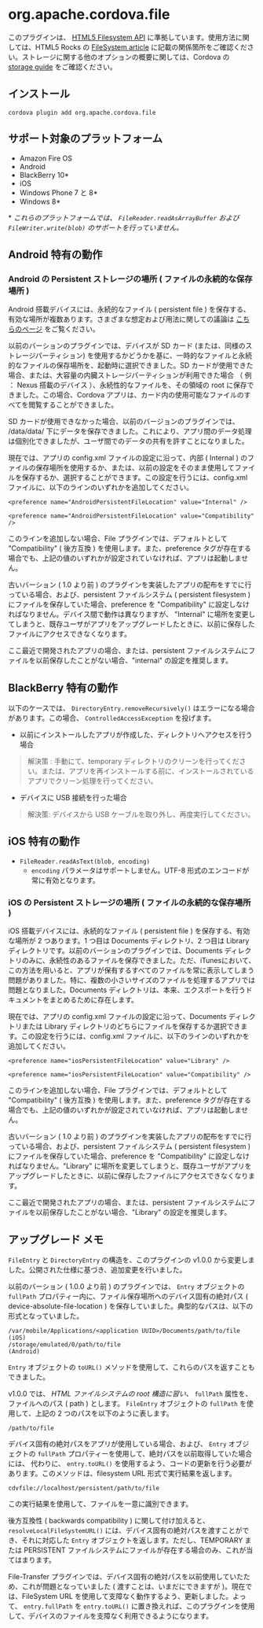 <!---
    Licensed to the Apache Software Foundation (ASF) under one
    or more contributor license agreements.  See the NOTICE file
    distributed with this work for additional information
    regarding copyright ownership.  The ASF licenses this file
    to you under the Apache License, Version 2.0 (the
    "License"); you may not use this file except in compliance
    with the License.  You may obtain a copy of the License at

      http://www.apache.org/licenses/LICENSE-2.0

    Unless required by applicable law or agreed to in writing,
    software distributed under the License is distributed on an
    "AS IS" BASIS, WITHOUT WARRANTIES OR CONDITIONS OF ANY
    KIND, either express or implied.  See the License for the
    specific language governing permissions and limitations
    under the License.
-->

# org.apache.cordova.file

このプラグインは、 [HTML5 Filesystem API](http://dev.w3.org/2009/dap/file-system/pub/FileSystem/) に準拠しています。使用方法に関しては、HTML5 Rocks の [FileSystem article](http://www.html5rocks.com/en/tutorials/file/filesystem/) に記載の関係箇所をご確認ください。ストレージに関する他のオプションの概要に関しては、Cordova の [storage guide](http://cordova.apache.org/docs/en/edge/cordova_storage_storage.md.html) をご確認ください。

## インストール

    cordova plugin add org.apache.cordova.file

## サポート対象のプラットフォーム

- Amazon Fire OS
- Android
- BlackBerry 10*
- iOS
- Windows Phone 7 と 8*
- Windows 8*

\* _これらのプラットフォームでは、 `FileReader.readAsArrayBuffer` および `FileWriter.write(blob)` のサポートを行っていません。_

## Android 特有の動作

### Android の Persistent ストレージの場所 ( ファイルの永続的な保存場所 )

Android 搭載デバイスには、永続的なファイル ( persistent file ) を保存する、有効な場所が複数あります。さまざまな想定および用法に関しての議論は [こちらのページ](http://developer.android.com/guide/topics/data/data-storage.html) をご覧ください。

以前のバーションのプラグインでは、デバイスが SD カード (または、同様のストレージパーティション) を使用するかどうかを基に、一時的なファイルと永続的なファイルの保存場所を、起動時に選択できました。SD カードが使用できた場合、または、大容量の内臓ストレージパーティションが利用できた場合 （ 例 ： Nexus 搭載のデバイス ）、永続性的なファイルを、その領域の root に保存できました。この場合、Cordova アプリは、カード内の使用可能なファイルのすべてを閲覧することができました。

SD カードが使用できなかった場合、以前のバージョンのプラグインでは、 /data/data/<packageId> 下にデータを保存できました。これにより、アプリ間のデータ処理は個別化できましたが、ユーザ間でのデータの共有を許すことになりました。

現在では、アプリの config.xml ファイルの設定に沿って、内部 ( Internal ) のファイルの保存場所を使用するか、または、以前の設定をそのまま使用してファイルを保存するか、選択することができます。この設定を行うには、config.xml ファイルに、以下のラインのいずれかを追加してください。

    <preference name="AndroidPersistentFileLocation" value="Internal" />

    <preference name="AndroidPersistentFileLocation" value="Compatibility" />

このラインを追加しない場合、File プラグインでは、デフォルトとして "Compatibility" ( 後方互換 ) を使用します。また、preference タグが存在する場合でも、上記の値のいずれかが設定されていなければ、アプリは起動しません。

古いバーション ( 1.0 より前 ) のプラグインを実装したアプリの配布をすでに行っている場合、および、persistent ファイルシステム ( persistent filesystem ) にファイルを保存していた場合、preference を "Compatibility" に設定しなければなりません。デバイス間で動作は異なりますが、 "Internal" に場所を変更してしまうと、既存ユーザがアプリをアップグレードしたときに、以前に保存したファイルにアクセスできなくなります。

ここ最近で開発されたアプリの場合、または、persistent ファイルシステムにファイルを以前保存したことがない場合、"internal" の設定を推奨します。

## BlackBerry 特有の動作

以下のケースでは、 `DirectoryEntry.removeRecursively()` はエラーになる場合があります。この場合、 `ControlledAccessException` を投げます。 

- 以前にインストールしたアプリが作成した、ディレクトリへアクセスを行う場合

> 解決策 : 手動にて、temporary ディレクトリのクリーンを行ってください。または、アプリを再インストールする前に、インストールされているアプリでクリーン処理を行ってください。

- デバイスに USB 接続を行った場合

> 解決策: デバイスから USB ケーブルを取り外し、再度実行してください。

## iOS 特有の動作
- `FileReader.readAsText(blob, encoding)`
  - `encoding` パラメータはサポートしません。UTF-8 形式のエンコードが常に有効となります。

### iOS の Persistent ストレージの場所 ( ファイルの永続的な保存場所 )

iOS 搭載デバイスには、永続的なファイル ( persistent file ) を保存する、有効な場所が 2 つあります。1 つ目は Documents ディレクトリ、2 つ目は Library ディレクトリです。以前のバーションのプラグインでは、Documents ディレクトリのみに、永続性のあるファイルを保存できました。ただ、iTunesにおいて、この方法を用いると、アプリが保有するすべてのファイルを常に表示してしまう問題がありました。特に、複数の小さいサイズのファイルを処理するアプリでは問題となりました。Documents ディレクトリは、本来、エクスポートを行うドキュメントをまとめるために存在します。

現在では、アプリの config.xml ファイルの設定に沿って、Documents ディレクトリまたは Library ディレクトリのどちらにファイルを保存するか選択できます。この設定を行うには、config.xml ファイルに、以下のラインのいずれかを追加してください。

    <preference name="iosPersistentFileLocation" value="Library" />

    <preference name="iosPersistentFileLocation" value="Compatibility" />

このラインを追加しない場合、File プラグインでは、デフォルトとして "Compatibility" ( 後方互換 ) を使用します。また、preference タグが存在する場合でも、上記の値のいずれかが設定されていなければ、アプリは起動しません。

古いバーション ( 1.0 より前 ) のプラグインを実装したアプリの配布をすでに行っている場合、および、persistent ファイルシステム ( persistent filesystem ) にファイルを保存していた場合、preference を "Compatibility" に設定しなければなりません。"Library" に場所を変更してしまうと、既存ユーザがアプリをアップグレードしたときに、以前に保存したファイルにアクセスできなくなります。

ここ最近で開発されたアプリの場合、または、persistent ファイルシステムにファイルを以前保存したことがない場合、"Library" の設定を推奨します。

## アップグレード メモ

`FileEntry` と `DirectoryEntry` の構造を、このプラグインの v1.0.0 から変更しました。公開された仕様に基づき、追加変更を行いました。

以前のバーション ( 1.0.0 より前 ) のプラグインでは、 `Entry` オブジェクトの `fullPath` プロパティー内に、ファイル保存場所へのデバイス固有の絶対パス ( device-absolute-file-location ) を保存していました。典型的なパスは、以下の形式となっていました。

    /var/mobile/Applications/<application UUID>/Documents/path/to/file  (iOS)
    /storage/emulated/0/path/to/file                                    (Android)

`Entry` オブジェクトの `toURL()` メソッドを使用して、これらのパスを返すこともできました。

v1.0.0 では、 _HTML ファイルシステムの root 構造に習い、_ `fullPath` 属性を、ファイルへのパス ( path ) とします。 `FileEntry` オブジェクトの `fullPath` を使用して、上記の 2 つのパスを以下のように表します。

    /path/to/file

デバイス固有の絶対パスをアプリが使用している場合、および、 `Entry` オブジェクトの `fullPath` プロパティーを使用して、絶対パスを以前取得していた場合には、 代わりに、 `entry.toURL()` を使用するよう、コードの更新を行う必要があります。このメソッドは、filesystem URL 形式で実行結果を返します。

    cdvfile://localhost/persistent/path/to/file

この実行結果を使用して、ファイルを一意に識別できます。

後方互換性 ( backwards compatibility ) に関して付け加えると、 `resolveLocalFileSystemURL()` には、デバイス固有の絶対パスを渡すことができ、それに対応した `Entry` オブジェクトを返します。ただし、TEMPORARY または PERSISTENT ファイルシステムにファイルが存在する場合のみ、これが当てはまります。

File-Transfer プラグインでは、デバイス固有の絶対パスを以前使用していたため、これが問題となっていました ( 渡すことは、いまだにできますが )。現在では、FileSystem URL を使用して支障なく動作するよう、更新しました。よって、 `entry.fullPath` を `entry.toURL()` に置き換えれば、このプラグインを使用して、デバイスのファイルを支障なく利用できるようになります。
